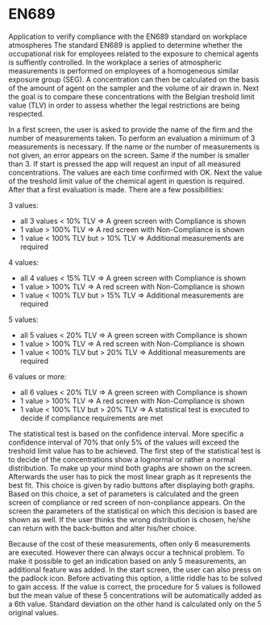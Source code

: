 # EN689

Application to verify compliance with the EN689 standard on workplace atmospheres
The standard EN689 is applied to determine whether the occupational risk for employees related to the exposure to chemical agents is suffiently controlled. 
In the workplace a series of atmospheric measurements is performed on employees of a homogeneous similar exposure group (SEG). 
A concentration can then be calculated on the basis of the amount of agent on the sampler and the volume of air drawn in. 
Next the goal is to compare these concentrations with the Belgian treshold limit value (TLV) in order to assess whether the legal restrictions are being respected.

In a first screen, the user is asked to provide the name of the firm and the number of measurements taken. 
To perform an evaluation a minimum of 3 measurements is necessary. 
If the name or the number of measurements is not given, an error appears on the screen. Same if the number is smaller than 3. 
If start is pressed the app will request an input of all measured concentrations. The values are each time confirmed with OK. 
Next the value of the treshold limit value of the chemical agent in question is required. 
After that a first evaluation is made. There are a few possibilities:

3 values: 
- all 3 values < 10% TLV => A green screen with Compliance is shown 
- 1 value > 100% TLV => A red screen with Non-Compliance is shown 
- 1 value < 100% TLV but > 10% TLV => Additional measurements are required 

 4 values: 
- all 4 values < 15% TLV => A green screen with Compliance is shown 
- 1 value > 100% TLV => A red screen with Non-Compliance is shown 
- 1 value < 100% TLV but > 15% TLV => Additional measurements are required 

5 values: 
- all 5 values < 20% TLV => A green screen with Compliance is shown 
- 1 value > 100% TLV => A red screen with Non-Compliance is shown 
- 1 value < 100% TLV but > 20% TLV => Additional measurements are required

6 values or more: 
- all 6 values < 20% TLV => A green screen with Compliance is shown 
- 1 value > 100% TLV => A red screen with Non-Compliance is shown 
- 1 value < 100% TLV but > 20% TLV => A statistical test is executed to decide if compliance requirements are met

The statistical test is based on the confidence interval. 
More specific a confidence interval of 70% that only 5% of the values will exceed the treshold limit value has to be achieved. 
The first step of the statistical test is to decide of the concentrations show a lognormal or rather a normal distribution. 
To make up your mind both graphs are shown on the screen. 
Afterwards the user has to pick the most linear graph as it represents the best fit. This choice is given by radio buttons after displaying both graphs. 
Based on this choice, a set of parameters is calculated and the green screen of compliance or red screen of non-conpliance appears. 
On the screen the parameters of the statistical on which this decision is based are shown as well. 
If the user thinks the wrong distribution is chosen, he/she can return with the back-button and alter his/her choice.

Because of the cost of these measurements, often only 6 measurements are executed. However there can always occur a technical problem. 
To make it possible to get an indication based on anly 5 measurements, an additional feature was added. 
In the start screen, the user can also press on the padlock icon. Before activating this option, a little riddle has to be solved to gain access. 
If the value is correct, the procedure for 5 values is followed but the mean value of these 5 concentrations will be automatically added as a 6th value. 
Standard deviation on the other hand is calculated only on the 5 original values.
